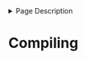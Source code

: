 <details>
<summary>Page Description</summary>

This page describes how to compile LevelledMobs for development.

</details>

# Compiling
